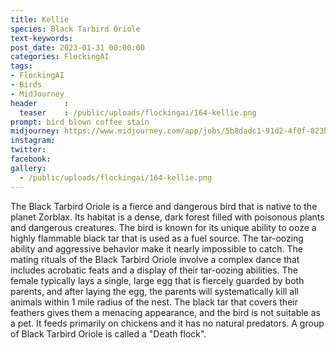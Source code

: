 ```yaml
---
title: Kellie
species: Black Tarbird Oriole
text-keywords: 
post_date: 2023-01-31 00:00:00
categories: FlockingAI
tags:
- FlockingAI
- Birds
- MidJourney 
header      :
  teaser    : /public/uploads/flockingai/164-kellie.png
prompt: bird blown coffee stain
midjourney: https://www.midjourney.com/app/jobs/5b8dadc1-91d2-4f0f-823b-c26a8496ef5c
instagram: 
twitter: 
facebook: 
gallery: 
  - /public/uploads/flockingai/164-kellie.png
---
```


The Black Tarbird Oriole is a fierce and dangerous bird that is native to the planet Zorblax. Its habitat is a dense, dark forest filled with poisonous plants and dangerous creatures. The bird is known for its unique ability to ooze a highly flammable black tar that is used as a fuel source. The tar-oozing ability and aggressive behavior make it nearly impossible to catch. The mating rituals of the Black Tarbird Oriole involve a complex dance that includes acrobatic feats and a display of their tar-oozing abilities. The female typically lays a single, large egg that is fiercely guarded by both parents, and after laying the egg, the parents will systematically kill all animals within 1 mile radius of the nest. The black tar that covers their feathers gives them a menacing appearance, and the bird is not suitable as a pet. It feeds primarily on chickens and it has no natural predators. A group of Black Tarbird Oriole is called a "Death flock".
